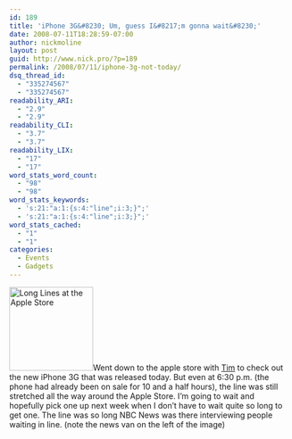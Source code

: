 ```yaml
---
id: 189
title: 'iPhone 3G&#8230; Um, guess I&#8217;m gonna wait&#8230;'
date: 2008-07-11T18:28:59-07:00
author: nickmoline
layout: post
guid: http://www.nick.pro/?p=189
permalink: /2008/07/11/iphone-3g-not-today/
dsq_thread_id:
  - "335274567"
  - "335274567"
readability_ARI:
  - "2.9"
  - "2.9"
readability_CLI:
  - "3.7"
  - "3.7"
readability_LIX:
  - "17"
  - "17"
word_stats_word_count:
  - "98"
  - "98"
word_stats_keywords:
  - 's:21:"a:1:{s:4:"line";i:3;}";'
  - 's:21:"a:1:{s:4:"line";i:3;}";'
word_stats_cached:
  - "1"
  - "1"
categories:
  - Events
  - Gadgets
---
```

<a href="{{ site.baseurl }}/wp-content/uploads/2008/07/img_0167.jpg?ssl=1" rel="lightbox"><img src="{{ site.baseurl }}/wp-content/uploads/2008/07/img_0167-150x150.jpg" title="Long Lines at the Apple Store" alt="Long Lines at the Apple Store" width="150" height="150"  data-recalc-dims="1" /></a>Went down to the apple store with [Tim](http://www.timstanley.com) to check out the new iPhone 3G that was released today. But even at 6:30 p.m. (the phone had already been on sale for 10 and a half hours), the line was still stretched all the way around the Apple Store. I&#8217;m going to wait and hopefully pick one up next week when I don&#8217;t have to wait quite so long to get one. The line was so long NBC News was there interviewing people waiting in line. (note the news van on the left of the image)